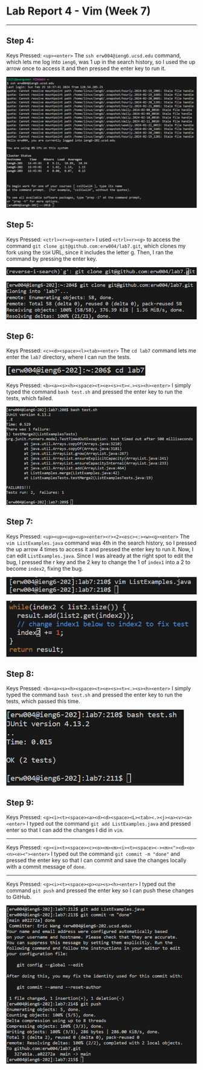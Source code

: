 # Lab Report 4 - Vim (Week 7)
---

## Step 4:
Keys Pressed: `<up><enter>` The `ssh erw004@ieng6.ucsd.edu` command, which lets me log into `ieng6`, was 1 up in the search history, so I used the up arrow once to access it and then pressed the enter key to run it.

![Image](7a.png)

## Step 5:
Keys Pressed: `<ctrl><r><g><enter>` I used `<ctrl><r><g>` to access the command `git clone git@github.com:erw004/lab7.git`, which clones my fork using the `SSH` URL, since it includes the letter g. Then, I ran the command by pressing the enter key.

![Image](7ba.png)

![Image](7b.png)

## Step 6:
Keys Pressed: `<c><d><space><l><tab><enter>` The `cd lab7` command lets me enter the `lab7` directory, where I can run the tests.

![Image](7ca.png)

Keys Pressed: `<b><a><s><h><space><t><e><s><t><.><s><h><enter>` I simply typed the command `bash test.sh` and pressed the enter key to run the tests, which failed.

![Image](7c.png)

## Step 7:
Keys Pressed: `<up><up><up><up><enter><r><2><esc><:><w><q><enter>` The `vim ListExamples.java` command was 4th in the search history, so I pressed the up arrow 4 times to access it and pressed the enter key to run it. Now, I can edit `ListExamples.java`. Since I was already at the right spot to edit the bug, I pressed the r key and the 2 key to change the 1 of `index1` into a 2 to become `index2`, fixing the bug.

![Image](7d.png)

![Image](7db.png)

## Step 8:
Keys Pressed: `<b><a><s><h><space><t><e><s><t><.><s><h><enter>` I simply typed the command `bash test.sh` and pressed the enter key to run the tests, which passed this time.

![Image](7e.png)

## Step 9:
Keys Pressed: `<g><i><t><space><a><d><d><space><L><tab><.><j><a><v><a><enter>` I typed out the command `git add ListExamples.java` and pressed enter so that I can add the changes I did in `vim`.

---
Keys Pressed: `<g><i><t><space><c><o><m><m><i><t><space><-><m><"><d><o><n><e><"><enter>` I typed out the command `git commit -m "done"` and pressed the enter key so that I can commit and save the changes locally with a commit message of `done`.

---
Keys Pressed: `<g><i><t><space><p><u><s><h><enter>` I typed out the command `git push` and pressed the enter key so I can push these changes to GitHub.


![Image](7f.png)
